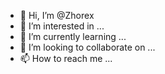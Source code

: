 - 👋 Hi, I’m @Zhorex
- 👀 I’m interested in ...
- 🌱 I’m currently learning ...
- 💞️ I’m looking to collaborate on ...
- 📫 How to reach me ...

<!---
Zhorex/Zhorex is a ✨ special ✨ repository because its `README.md` (this file) appears on your GitHub profile.
You can click the Preview link to take a look at your changes.
--->

